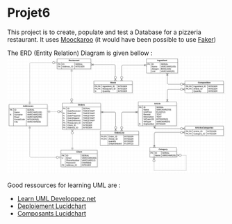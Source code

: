 # Projet6

This project is to create, populate and test a Database for a pizzeria restaurant.
It uses [Moockaroo](https://mockaroo.com/) (it would have been possible to use [Faker](https://pypi.org/project/Faker/))

The ERD (Entity Relation) Diagram is given bellow :
![MPD](/_ERDdiagram.png)

Good ressources for learning UML are :
- [Learn UML Developpez.net](https://laurent-audibert.developpez.com/Cours-UML/)
- [Deploiement Lucidchart](https://www.lucidchart.com/pages/fr/tutoriel-sur-les-diagrammes-de-deploiement)
- [Composants Lucidchart](https://www.lucidchart.com/pages/uml-component-diagram)
